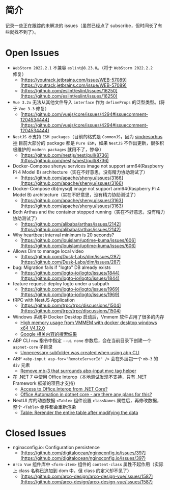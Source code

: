 # 简介

记录一些正在跟踪的未解决的 issues（虽然已经点了 subscribe，但时间长了有些就找不到了）。

# Open Issues

- `WebStorm 2022.2.1` 不兼容 `eslint@8.23.0`。（将于 `WebStorm 2022.2.2` 修复）
    - [https://youtrack.jetbrains.com/issue/WEB-57089](https://youtrack.jetbrains.com/issue/WEB-57089)
    - [https://github.com/eslint/eslint/issues/16250](https://github.com/eslint/eslint/issues/16250)
- `Vue 3.2x` 无法从其他文件导入 `interface` 作为 `defineProps` 的泛型类型。(将于 `Vue 3.3` 修复）
    - [https://github.com/vuejs/core/issues/4294#issuecomment-1204534444](https://github.com/vuejs/core/issues/4294#issuecomment-1204534444)
- `NestJS` 不支持 `ESM packages`（目前的格式是 `CommonJS`，因为 [sindresorhus 神](https://github.com/sindresorhus) 目前大部分的 package 都是 `Pure ESM`，如果 `NestJS` 不作出更新，很多积极维护的 `modern packages` 就用不了，惨😂）
    - [https://github.com/nestjs/nest/pull/8736](https://github.com/nestjs/nest/pull/8736)
- Docker-Compose shenyu services image not support arm64(Raspberry Pi 4 Model B) architecture（实在不好意思，没有精力协助测试了）
    - [https://github.com/apache/shenyu/issues/3166](https://github.com/apache/shenyu/issues/3166)
- Docker-Compose db(mysql) image not support arm64(Raspberry Pi 4 Model B) architecture（实在不好意思，没有精力协助测试了）
    - [https://github.com/apache/shenyu/issues/3163](https://github.com/apache/shenyu/issues/3163)
- Both Arthas and the container stopped running（实在不好意思，没有精力协助测试了）
    - [https://github.com/alibaba/arthas/issues/2142](https://github.com/alibaba/arthas/issues/2142)
- Why heartbeat interval minimum is 20 seconds?
    - [https://github.com/louislam/uptime-kuma/issues/606](https://github.com/louislam/uptime-kuma/issues/606)
- Allows Dim to manage local video
    - [https://github.com/Dusk-Labs/dim/issues/287](https://github.com/Dusk-Labs/dim/issues/287)
- bug: Migration fails if "logto" DB already exists
    - [https://github.com/logto-io/logto/issues/1844](https://github.com/logto-io/logto/issues/1844)
- feature request: deploy logto under a subpath
    - [https://github.com/logto-io/logto/issues/1969](https://github.com/logto-io/logto/issues/1969)
- tRPC with NestJS Application
    - [https://github.com/trpc/trpc/discussions/1504](https://github.com/trpc/trpc/discussions/1504)
- Windows 系统中 Docker Desktop 启动后，Vmmem 软件占用了很多的内存
    - [High memory usage from VMMEM with docker desktop windows x64 V4.12.0](https://github.com/docker/for-win/issues/12944)
    - [Google 相关内容的搜索结果](https://www.google.com/search?q=high+memory+usage+when+docker+desktop+start)
- ABP CLI `new` 指令中指定 `--ui none` 参数后，会在当前目录下创建一个 `aspnet-core` 子目录
    - [Unnecessary subfolder was created when using abp CLI](https://github.com/abpframework/abp/issues/14579)
- ABP `<abp-input asp-for="RemoteServerId" />` 会在外层包一个 `mb-3` 的 `div` 元素
    - [Remove mb-3 that surrounds abp-input mvc tag helper](https://github.com/abpframework/abp/issues/17948)
- 在 .NET 7 中使用 Office Interop（本地测试发现不支持，只有 .NET Framework 框架的项目才支持）
    - [Access to Office.Interop from .NET Core?](https://github.com/dotnet/core/issues/402)
    - [Office Automation in dotnet core - are there any plans for this?](https://github.com/dotnet/core/issues/409)
- NextUI 库的动态数据 `<Table>` 组件设置 `classNames` 属性后，再修改数据，整个 `<Table>` 组件都会重新渲染
    - [Table: Rerender the entire table after modifying the data](https://github.com/nextui-org/nextui/issues/2019)

# Closed Issues

- nginxconfig.io: Configuration persistence
    - [https://github.com/digitalocean/nginxconfig.io/issues/397](https://github.com/digitalocean/nginxconfig.io/issues/397)
- `Arco Vue` 组件库中 `<form-item>` 组件的 `content-class` 属性不起作用（实际上 class 名称已追加到 dom 中，但 class 的定义却不见了）
    - [https://github.com/arco-design/arco-design-vue/issues/1587](https://github.com/arco-design/arco-design-vue/issues/1587)
